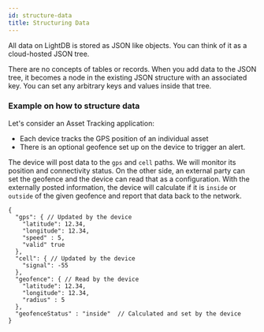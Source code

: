 ```yaml
---
id: structure-data
title: Structuring Data
---
```


All data on LightDB is stored as JSON like objects. You can think of it as a cloud-hosted JSON tree.

There are no concepts of tables or records. When you add data to the JSON tree, it becomes a node in the existing JSON structure with an associated key. You can set any arbitrary keys and values inside that tree.

### Example on how to structure data

Let's consider an Asset Tracking application: 
- Each device tracks the GPS position of an individual asset 
- There is an optional geofence set up on the device to trigger an alert.

The device will post data to the `gps` and `cell` paths. We will monitor its position and connectivity status. On the other side, an external party can set the geofence and the device can read that as a configuration. With the externally posted information, the device will calculate if it is `inside` or `outside` of the given geofence and report that data back to the network.

```
{
  "gps": { // Updated by the device
    "latitude": 12.34,
    "longitude": 12.34,
    "speed" : 5,
    "valid" true
  },
  "cell": { // Updated by the device
    "signal": -55
  },
  "geofence": { // Read by the device
    "latitude": 12.34,
    "longitude": 12.34,
    "radius" : 5
  },
  "geofenceStatus" : "inside"  // Calculated and set by the device
}
```
